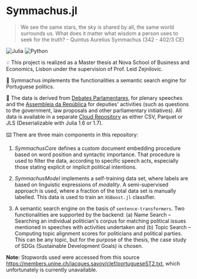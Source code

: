 # Symmachus.jl

> We see the same stars, the sky is shared by all, the same world surrounds us. What does it matter what wisdom a person uses to seek for the truth? - Quintus Aurelius Symmachus (342 - 402/3 CE)

![Julia](https://img.shields.io/badge/-Julia-9558B2?style=for-the-badge&logo=julia&logoColor=white)
![Python](https://img.shields.io/badge/python-3670A0?style=for-the-badge&logo=python&logoColor=ffdd54)

💡 This project is realized as a Master thesis at Nova School of Business and Economics, Lisbon under the supervision of Prof. Leid Zejnilovic. 

📄 Symmachus implements the functionalities a semantic search engine for Portuguese politics. 

💾 The data is derived from [Debates Parlamentares](https://debates.parlamento.pt), for plenary speeches and the [Assembleia da República](https://www.parlamento.pt/Cidadania/Paginas/DAatividadeDeputado.aspx) for deputies' activities (such as questions to the government, law proposals and other parliamentary initiatives). All data is available in a separate [Cloud Repository](https://e1.pcloud.link/publink/show?code=kZEHcJZXRP7LBAKrUQ28XziEjbeuSmlhnxX) as either CSV, Parquet or JLS (Deserializable with Julia 1.6 or 1.7).

⌨️ There are three main components in this repository:

1. *SymmachusCore* defines a custom document embedding procedure based on word position and syntactic importance. That procedure is used to filter the data, according to specific speech acts, especially those stating explicit or implicit political intentions. 

2. *SymmachusModel* implements a self-training data set, where labels are based on linguistic expressions of *modality*. A semi-supervised approach is used, where a fraction of the total data set is manually labelled. This data is used to train an `XGBoost.jl` classifier. 

3. A semantic search engine on the basis of `sentence-transformers`. Two functionalities are supported by the backend: (a) Name Search – Searching an individual politician's corpus for matching political issues mentioned in speeches with activities undertaken and (b) Topic Search – Computing topic alignment scores for politicians and political parties. This can be any topic, but for the purpose of the thesis, the case study of SDGs (Sustainable Development Goals) is chosen.

**Note:** Stopwords used were accessed from this source https://members.unine.ch/jacques.savoy/clef/portugueseST2.txt, which unfortunately is currently unavailable.
